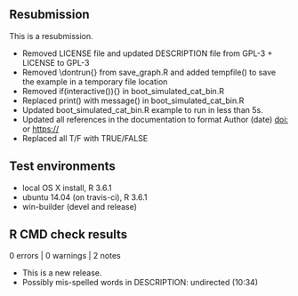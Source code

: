## Resubmission
This is a resubmission.

* Removed LICENSE file and updated DESCRIPTION
  file from GPL-3 + LICENSE to GPL-3
* Removed \dontrun{} from save_graph.R and
  added tempfile() to save the example in a
  temporary file location
* Removed if(interactive()){} in
  boot_simulated_cat_bin.R
* Replaced print() with message() in
  boot_simulated_cat_bin.R
* Updated boot_simulated_cat_bin.R example to
  run in less than 5s.
* Updated all references in the documentation
  to format Author (date) <doi:> or <https://>
* Replaced all T/F with TRUE/FALSE

## Test environments
* local OS X install, R 3.6.1
* ubuntu 14.04 (on travis-ci), R 3.6.1
* win-builder (devel and release)

## R CMD check results

0 errors | 0 warnings | 2 notes

* This is a new release.
* Possibly mis-spelled words in DESCRIPTION:
  undirected (10:34)

